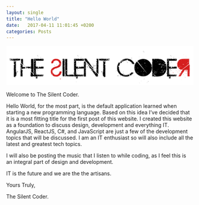 ```yaml
---
layout: single
title: "Hello World"
date:   2017-04-11 11:01:45 +0200
categories: Posts
---
```



![banner](/assets/TSC-Banner.png)

Welcome to The Silent Coder.

Hello World, for the most part, is the default application learned when starting a new programming language. Based on this idea I’ve decided that it is a most fitting title for the first post of this website.
I created this website as a foundation to discuss design, development and everything IT. AngularJS, ReactJS, C#, and JavaScript  are just a few of the development topics that will be discussed.
I am an IT enthusiast so will also include all the latest and greatest tech topics.

I will also be posting the music that I listen to while coding, as I feel this is an integral part of design and development.

IT is the future and we are the the artisans.

Yours Truly,

The Silent Coder.
